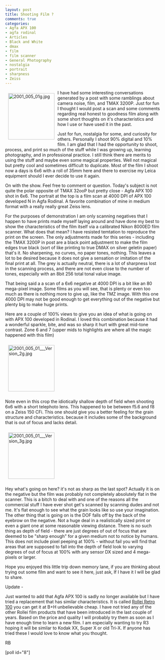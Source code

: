 ```yaml
---
layout: post
title: Shooting Film ?
comments: true
categories:
- Agfa APX 100
- agfa rodinal
- Articles
- Black and White
- dmax
- film
- film scanner
- General Photography
- nostalgia
- portrait
- sharpness
- Zeiss
---
```

<a rel="lightbox" href="/wp-content/uploads/2009/05/2001_005_01g.jpg"><img title="2001_005_01g.jpg" src="/wp-content/uploads/2009/05/.thumbs/.2001_005_01g.jpg" border="0" alt="2001_005_01g.jpg" hspace="10" vspace="10" width="150" height="150" align="left" /></a>I have had some interesting conversations generated by a post with some ramblings about camera noise, film, and TMAX 3200P. Just for fun I thought I would post a scan and some comments regarding real honest to goodness film along with some short thoughts on it's characteristics and how I use or have used it in the past.

Just for fun, nostalgia for some, and curiosity for others. Personally I shoot 90% digital and 10% film. I am glad that I had the opportunity to shoot, process, and print so much of the stuff while I was growing up, learning photography, and in professional practice. I still think there are merits to using the stuff and maybe even some magical properties. Well not magical but pretty cool and sometimes difficult to duplicate. Most of the film I shoot now a days is 6x6 with a roll of 35mm here and there to exercise my Leica equipment should I ever decide to use it again.

On with the show. Feel free to comment or question. Today's subject is not quite the polar opposite of TMAX 32ooP but pretty close - Agfa APX 100 shot in 6x6. The portrait at the top is a film scan at 4000 DPI of APX 100 developed N in Agfa Rodinal. A favorite combination of mine in medium format with a really really great Zeiss lens.

For the purposes of demonstration I am only scanning negatives that I happen to have prints made myself laying around and have done my best to show the characteristics of the film itself via a calibrated Nikon 8000ED film scanner. What does that mean? I have resisted temtation to reproduce the print on the screen. The only adjustments made for this series - including the TMAX 3200P in post are a black point adjustment to make the film edges true black (sort of like printing to true DMAX on silver geletin paper) that's it. No sharpening, no curves, no paper tones, nothing. This leaves a lot to be desired because it does not give a sensation or imitation of the final print at all. The grey is actually neutral, there is a lot of sharpness lost in the scanning process, and there are not even close to the number of tones, especially with an 8bit 256 total tonal value image.

That being said a a scan of a 6x6 negative at 4000 DPI is a bit like an 80 mega-pixel image. Some films as you will see, that is plenty or even too much as there is nothing more to give up, like the TMZ image. With this one 4000 DPI may not be good enough to get everything out of the negative but plenty big to make huge prints.

Here are a couple of 100% views to give you an idea of what is going on with APX 100 developed in Rodinal. I loved this combination because it had a wonderful sparkle, bite, and was so sharp it hurt with great mid-tone contrast. Zone 6 and 7 (upper mids to highlights are where all the magic happened with this film)

<a rel="lightbox" href="/wp-content/uploads/2009/05/2001_005_01___Version_2.jpg"></a><a rel="lightbox" href="/wp-content/uploads/2009/05/2001_005_01___Version_2g.jpg"><img title="2001_005_01___Version_2g.jpg" src="/wp-content/uploads/2009/05/.thumbs/.2001_005_01___Version_2g.jpg" border="0" alt="2001_005_01___Version_2g.jpg" hspace="10" vspace="10" width="150" height="150" /></a>

Note even in this crop the idiotically shallow depth of field when shooting 6x6 with a short telephoto lens. This happened to be between f5.6 and f8 on a Zeiss 150 CFi. This one should give you a better feeling for the grain structure and characteristics. because it includes some of the background that is out of focus and lacks detail.

<a rel="lightbox" href="/wp-content/uploads/2009/05/2001_005_01___Version_3g.jpg"><img title="2001_005_01___Version_3g.jpg" src="/wp-content/uploads/2009/05/.thumbs/.2001_005_01___Version_3g.jpg" border="0" alt="2001_005_01___Version_3g.jpg" hspace="10" vspace="10" width="150" height="150" /></a>

Hey what's going on here? it's not as sharp as the last spot? Actually it is on the negative but the film was probably not completely absolutely flat in the scanner. This is a bitch to deal with and one of the reasons all the commercial stuff I have ever shot get's scanned by scanning dudes and not me. It's flat enough to see what the grain looks like so use your imagination. The other thing that is going on is the DOF falls off by the back of the eyebrow on the negative. Not a huge deal in a realistically sized print or even a giant one at some reasonable viewing distance. There is no such thing as depth of field - there are just degrees of out of focus that are deemed to be "sharp enough" for a given medium not to notice by humans. This does not include pixel peeping at 100% - without fail you will find that areas that are supposed to fall into the depth of field look to varying degrees of out of focus at 100% with any sensor DX sized and 4 mega-pixels or larger.

Hope you enjoyed this little trip down memory lane, if you are thinking about trying out some film and want to see it here, just ask, If I have it I will be glad to share.

Update -

Just wanted to add that Agfa APX 100 is sadly no longer available but I have tried a replacement that has similar characteristics. It is called <a href="http://www.bhphotovideo.com/c/product/576138-REG/Rollei_81210011_Retro_100_120_Black.html/BI/4674/KBID/5184">Rollei Retro 100</a> you can get it at B+H unbelievable cheap. I have not tried any of the other Rollei film products that have been introduced in the last couple of years. Based on the price and quality I will probably try them as soon as I have enough time to learn a new film. I am especially wanting to try R3 hoping it will be similar to Kodak XX, Super X or old Tri-X. If anyone has tried these I would love to know what you thought.

RB

[poll id="8"] 